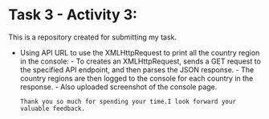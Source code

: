 # Task 3 - Activity 3:

This is a repository created for submitting my task.

- Using API URL to use the XMLHttpRequest to print all the country region in the console:
      - To creates an XMLHttpRequest, sends a GET request to the specified API endpoint, and then parses the JSON response. 
      - The country regions are then logged to the console for each country in the response.
      - Also uploaded screenshot of the console page. 


      Thank you so much for spending your time.I look forward your valuable feedback.